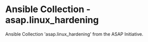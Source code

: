 # Ansible Collection - asap.linux_hardening

Ansible Collection 'asap.linux_hardening' from the ASAP Initiative.
